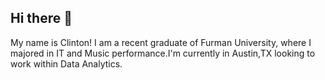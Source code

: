 ## Hi there 👋

My name is Clinton! I am a recent graduate of Furman University, where I majored in IT and Music performance.I'm currently in Austin,TX looking to work within Data Analytics.
<!--
**clintonwashingtoniii/clintonwashingtoniii** is a ✨ _special_ ✨ repository because its `README.md` (this file) appears on your GitHub profile.

Here are some ideas to get you started:

- 🔭 I’m currently working on ...
- 🌱 I’m currently learning ...
- 👯 I’m looking to collaborate on ...
- 🤔 I’m looking for help with ...
- 💬 Ask me about ...
- 📫 How to reach me: ...
- 😄 Pronouns: ...
- ⚡ Fun fact: ...
-->
